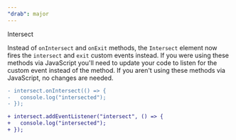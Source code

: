 ```yaml
---
"drab": major
---
```


Intersect

Instead of `onIntersect` and `onExit` methods, the `Intersect` element now fires the `intersect` and `exit` custom events instead. If you were using these methods via JavaScript you'll need to update your code to listen for the custom event instead of the method. If you aren't using these methods via JavaScript, no changes are needed.

```diff
- intersect.onIntersect(() => {
- 	console.log("intersected");
- });

+ intersect.addEventListener("intersect", () => {
+ 	console.log("intersected");
+ });
```
